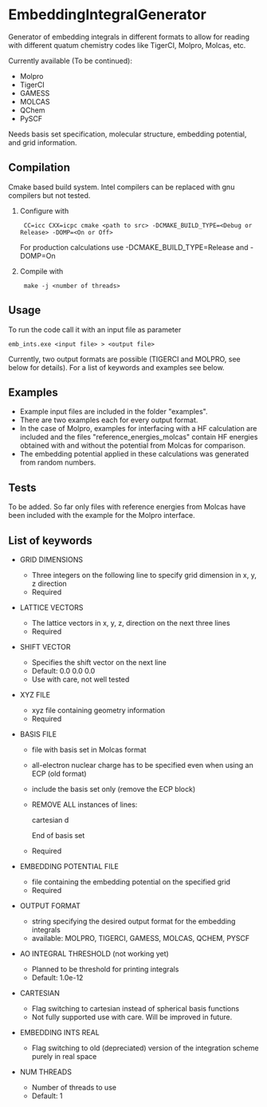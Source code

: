 # EmbeddingIntegralGenerator

Generator of embedding integrals in different formats to allow for reading
with different quatum chemistry codes like TigerCI, Molpro, Molcas, etc.

Currently available (To be continued):
* Molpro
* TigerCI
* GAMESS
* MOLCAS
* QChem
* PySCF

Needs basis set specification, molecular structure, embedding potential, 
and grid information. 

## Compilation

Cmake based build system. Intel compilers can be replaced with gnu compilers but not tested.

1. Configure with

        CC=icc CXX=icpc cmake <path to src> -DCMAKE_BUILD_TYPE=<Debug or Release> -DOMP=<On or Off>

    For production calculations use -DCMAKE_BUILD_TYPE=Release and -DOMP=On

2. Compile with

        make -j <number of threads>

## Usage

To run the code call it with an input file as parameter

    emb_ints.exe <input file> > <output file>

Currently, two output formats are possible (TIGERCI and MOLPRO, see below for details).
For a list of keywords and examples see below.

## Examples

* Example input files are included in the folder "examples". 
* There are two examples each for every output format.
* In the case of Molpro, examples for interfacing with a HF calculation are included 
  and the files "reference\_energies\_molcas" contain HF energies obtained with and without 
  the potential from Molcas for comparison.
* The embedding potential applied in these calculations was generated from random numbers.

## Tests

To be added. So far only files with reference energies from Molcas have been included with the
example for the Molpro interface.

## List of keywords

* GRID DIMENSIONS
    * Three integers on the following line to specify grid dimension in
      x, y, z direction
    * Required

* LATTICE VECTORS 
    * The lattice vectors in x, y, z, direction on the next three lines
    * Required

* SHIFT VECTOR
    * Specifies the shift vector on the next line
    * Default: 0.0  0.0  0.0
    * Use with care, not well tested

* XYZ FILE
    * xyz file containing geometry information
    * Required

* BASIS FILE 
    * file with basis set in Molcas format 
    * all-electron nuclear charge has to be specified even when using an ECP (old format)
    * include the basis set only (remove the ECP block)
    * REMOVE ALL instances of lines: 
      
      cartesian d
      
      End of basis set
    * Required

* EMBEDDING POTENTIAL FILE
    * file containing the embedding potential on the specified grid
    * Required

* OUTPUT FORMAT
    * string specifying the desired output format for the embedding integrals
    * available: MOLPRO, TIGERCI, GAMESS, MOLCAS, QCHEM, PYSCF

* AO INTEGRAL THRESHOLD (not working yet)
    * Planned to be threshold for printing integrals
    * Default: 1.0e-12

* CARTESIAN
    * Flag switching to cartesian instead of spherical basis functions
    * Not fully supported use with care. Will be improved in  future.

* EMBEDDING INTS REAL
    * Flag switching to old (depreciated) version of the integration scheme
      purely in real space
    
* NUM THREADS
    * Number of threads to use
    * Default: 1

